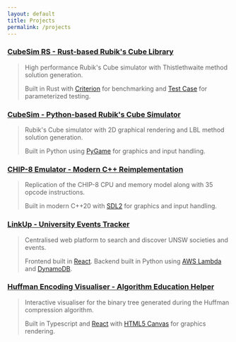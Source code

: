 ```yaml
---
layout: default
title: Projects
permalink: /projects
---
```


### [**CubeSim RS** - Rust-based Rubik's Cube Library](https://github.com/V-Wong/CubeSimRS)
> High performance Rubik's Cube simulator with Thistlethwaite method solution generation.
>
> Built in Rust with [Criterion](https://docs.rs/criterion/latest/criterion/) for benchmarking and [Test Case](https://crates.io/crates/test-case) for parameterized testing.

### [**CubeSim** - Python-based Rubik's Cube Simulator](https://github.com/V-Wong/CubeSim)
> Rubik's Cube simulator with 2D graphical rendering and LBL method solution generation.
>
> Built in Python using [PyGame](https://www.pygame.org/news) for graphics and input handling.

### [**CHIP-8 Emulator** - Modern C++ Reimplementation](https://github.com/V-Wong/chip8)
> Replication of the CHIP-8 CPU and memory model along with 35 opcode instructions.
>
> Built in modern C++20 with [SDL2](https://www.libsdl.org/) for graphics and input handling.

### [**LinkUp** - University Events Tracker](https://linkupevents.com.au)
> Centralised web platform to search and discover UNSW societies and events.
>
> Frontend built in [React](https://reactjs.org/). Backend built in Python using [AWS Lambda](https://aws.amazon.com/lambda/) and [DynamoDB](https://aws.amazon.com/dynamodb/).  

### [**Huffman Encoding Visualiser** - Algorithm Education Helper](https://vwong.dev/Huffman-Encoding)
> Interactive visualiser for the binary tree generated during the Huffman compression algorithm.
>
> Built in Typescript and [React](https://reactjs.org/) with [HTML5 Canvas](https://developer.mozilla.org/en-US/docs/Web/API/Canvas_API) for graphics rendering.
